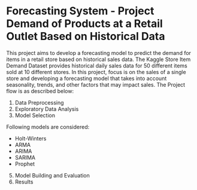 # Forecasting System - Project Demand of Products at a Retail Outlet Based on Historical Data
This project aims to develop a forecasting model to predict the demand for items in a retail store based on historical sales data. The Kaggle Store Item Demand Dataset provides historical daily sales data for 50 different items sold at 10 different stores. In this project, focus is on the sales of a single store and developing a forecasting model that takes into account seasonality, trends, and other factors that may impact sales.
The Project flow is as described below:
1. Data Preprocessing
2. Exploratory Data Analysis
3. Model Selection

Following models are considered:
* Holt-Winters
* ARMA
* ARIMA
* SARIMA
* Prophet
5. Model Building and Evaluation
6. Results
